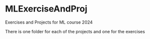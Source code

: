 # MLExerciseAndProj
Exercises and Projects for ML course 2024

There is one folder for each of the projects
and one for the exercises

